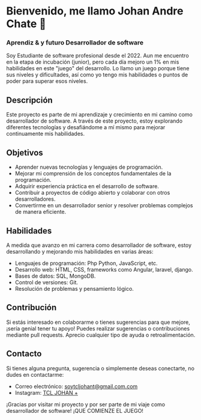 # Bienvenido, me llamo Johan Andre Chate 👋
### Aprendiz & y futuro Desarrollador de software 

Soy Estudiante de software profesional desde el 2022. Aun me encuentro en la etapa de incubación (junior), pero cada día mejoro un 1% en mis habilidades en este "juego" del desarrollo. Lo llamo un juego porque tiene sus niveles y dificultades, así como yo tengo mis habilidades o puntos de poder para superar esos niveles.

## Descripción

Este proyecto es parte de mi aprendizaje y crecimiento en mi camino como desarrollador de software. A través de este proyecto, estoy explorando diferentes tecnologías y desafiándome a mí mismo para mejorar continuamente mis habilidades.

## Objetivos

- Aprender nuevas tecnologías y lenguajes de programación.
- Mejorar mi comprensión de los conceptos fundamentales de la programación.
- Adquirir experiencia práctica en el desarrollo de software.
- Contribuir a proyectos de código abierto y colaborar con otros desarrolladores.
- Convertirme en un desarrollador senior y resolver problemas complejos de manera eficiente.

## Habilidades

A medida que avanzo en mi carrera como desarrollador de software, estoy desarrollando y mejorando mis habilidades en varias áreas:

- Lenguajes de programación: Php Python, JavaScript, etc.
- Desarrollo web: HTML, CSS, frameworks como Angular, laravel, django.
- Bases de datos: SQL, MongoDB.
- Control de versiones: Git.
- Resolución de problemas y pensamiento lógico.

## Contribución

Si estás interesado en colaborarme  o tienes sugerencias para que mejore, ¡sería genial tener tu apoyo! Puedes realizar sugerencias o contribuciones mediante pull requests. Aprecio cualquier tipo de ayuda o retroalimentación.

## Contacto

Si tienes alguna pregunta, sugerencia o simplemente deseas conectarte, no dudes en contactarme:

- Correo electrónico: soytcljohant@gmail.com.com
- Instagram: [TCL JOHAN +](https://www.instagram.com/soytcljohanf/)

¡Gracias por visitar  mi proyecto y por ser parte de mi viaje como desarrollador de software!
¡QUE COMIENZE EL JUEGO!

